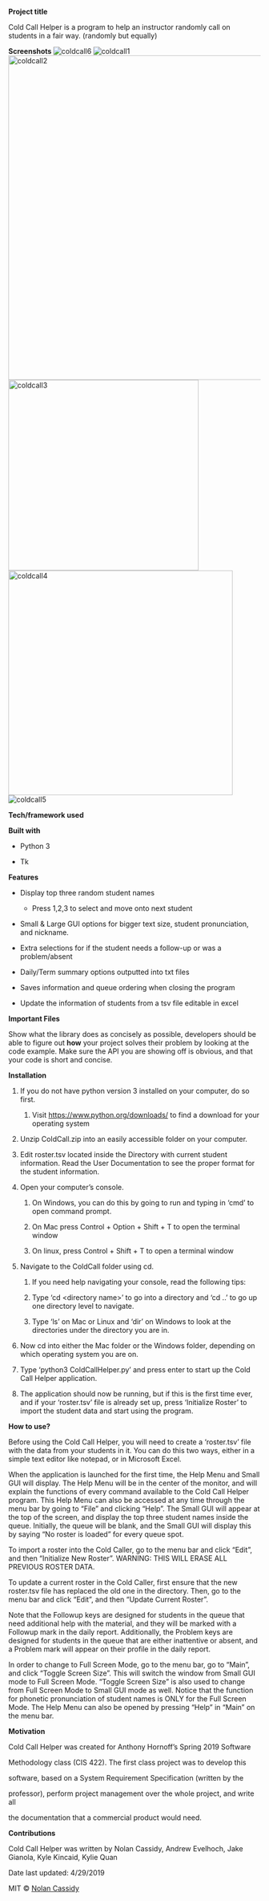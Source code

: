 **Project title**

Cold Call Helper is a program to help an instructor randomly call on students in a fair way. (randomly but equally)

**Screenshots**
![coldcall6](https://user-images.githubusercontent.com/22786772/57169506-02d05e00-6dbc-11e9-87d7-a78dbd981737.png)
![coldcall1](https://user-images.githubusercontent.com/22786772/57169507-02d05e00-6dbc-11e9-9bc1-32e47ea9ed1e.png)
<img width="647" alt="coldcall2" src="https://user-images.githubusercontent.com/22786772/57169508-02d05e00-6dbc-11e9-9e34-595ee222c919.png">
<img width="380" alt="coldcall3" src="https://user-images.githubusercontent.com/22786772/57169509-02d05e00-6dbc-11e9-9cb6-be52c8ca7cde.png">
<img width="448" alt="coldcall4" src="https://user-images.githubusercontent.com/22786772/57169510-02d05e00-6dbc-11e9-9dd7-24d7e75e58a9.png">
![coldcall5](https://user-images.githubusercontent.com/22786772/57169511-0368f480-6dbc-11e9-8405-79980da98ba7.png)


**Tech/framework used**

**Built with**

-   Python 3

-   Tk

**Features**

-   Display top three random student names

    -   Press 1,2,3 to select and move onto next student

-   Small & Large GUI options for bigger text size, student pronunciation, and
    nickname.

-   Extra selections for if the student needs a follow-up or was a
    problem/absent

-   Daily/Term summary options outputted into txt files

-   Saves information and queue ordering when closing the program

-   Update the information of students from a tsv file editable in excel

**Important Files**

Show what the library does as concisely as possible, developers should be able
to figure out **how** your project solves their problem by looking at the code
example. Make sure the API you are showing off is obvious, and that your code is
short and concise.

**Installation**

1.  If you do not have python version 3 installed on your computer, do so first.

    1.  Visit https://www.python.org/downloads/ to find a download for your
        operating system

2.  Unzip ColdCall.zip into an easily accessible folder on your computer.

3.  Edit roster.tsv located inside the Directory with current student
    information. Read the User Documentation to see the proper format for the
    student information.

4.  Open your computer’s console.

    1.  On Windows, you can do this by going to run and typing in ‘cmd’ to open
        command prompt.

    2.  On Mac press Control + Option + Shift + T to open the terminal window

    3.  On linux, press Control + Shift + T to open a terminal window

5.  Navigate to the ColdCall folder using cd.

    1.  If you need help navigating your console, read the following tips:

    2.  Type ‘cd \<directory name\>’ to go into a directory and ‘cd ..’ to go up
        one directory level to navigate.

    3.  Type ‘ls’ on Mac or Linux and ‘dir’ on Windows to look at the
        directories under the directory you are in.

6.  Now cd into either the Mac folder or the Windows folder, depending on which
    operating system you are on.

7.  Type ‘python3 ColdCallHelper.py’ and press enter to start up the Cold Call
    Helper application.

8.  The application should now be running, but if this is the first time ever,
    and if your ‘roster.tsv’ file is already set up, press ‘Initialize Roster’
    to import the student data and start using the program.

**How to use?**

Before using the Cold Call Helper, you will need to create a ‘roster.tsv’ file
with the data from your students in it. You can do this two ways, either in a
simple text editor like notepad, or in Microsoft Excel.

When the application is launched for the first time, the Help Menu and Small GUI
will display. The Help Menu will be in the center of the monitor, and will
explain the functions of every command available to the Cold Call Helper
program. This Help Menu can also be accessed at any time through the menu bar by
going to “File” and clicking “Help”. The Small GUI will appear at the top of the
screen, and display the top three student names inside the queue. Initially, the
queue will be blank, and the Small GUI will display this by saying “No roster is
loaded” for every queue spot.

To import a roster into the Cold Caller, go to the menu bar and click “Edit”,
and then “Initialize New Roster”. WARNING: THIS WILL ERASE ALL PREVIOUS ROSTER
DATA.

To update a current roster in the Cold Caller, first ensure that the new
roster.tsv file has replaced the old one in the directory. Then, go to the menu
bar and click “Edit”, and then “Update Current Roster”.

Note that the Followup keys are designed for students in the queue that need
additional help with the material, and they will be marked with a Followup mark
in the daily report. Additionally, the Problem keys are designed for students in
the queue that are either inattentive or absent, and a Problem mark will appear
on their profile in the daily report.

In order to change to Full Screen Mode, go to the menu bar, go to “Main”, and
click “Toggle Screen Size”. This will switch the window from Small GUI mode to
Full Screen Mode. “Toggle Screen Size” is also used to change from Full Screen
Mode to Small GUI mode as well. Notice that the function for phonetic
pronunciation of student names is ONLY for the Full Screen Mode. The Help Menu
can also be opened by pressing “Help” in “Main” on the menu bar.

**Motivation**

Cold Call Helper was created for Anthony Hornoff’s Spring 2019 Software

Methodology class (CIS 422). The first class project was to develop this

software, based on a System Requirement Specification (written by the

professor), perform project management over the whole project, and write all

the documentation that a commercial product would need.

**Contributions**

Cold Call Helper was written by Nolan Cassidy, Andrew Evelhoch, Jake Gianola, Kyle Kincaid, Kylie Quan

Date last updated: 4/29/2019

MIT © [Nolan Cassidy](https://github.com/NolanCassidy)
